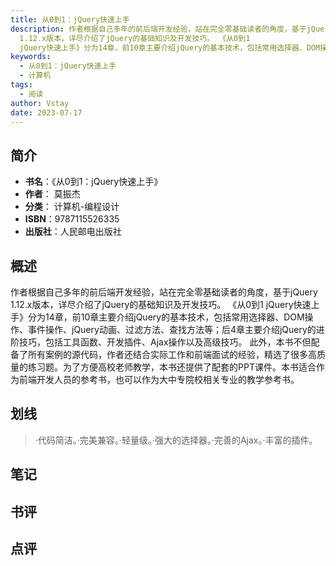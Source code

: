 ```yaml
---
title: 从0到1：jQuery快速上手
description: 作者根据自己多年的前后端开发经验，站在完全零基础读者的角度，基于jQuery
  1.12.x版本，详尽介绍了jQuery的基础知识及开发技巧。 《从0到1
  jQuery快速上手》分为14章，前10章主要介绍jQuery的基本技术，包括常用选择器、DOM操作、
keywords:
  - 从0到1：jQuery快速上手
  - 计算机
tags:
  - 阅读
author: Vstay
date: 2023-07-17
---
```


## 简介

- **书名**：《从0到1：jQuery快速上手》
- **作者**： 莫振杰
- **分类**： 计算机-编程设计
- **ISBN**：9787115526335
- **出版社**：人民邮电出版社

## 概述

作者根据自己多年的前后端开发经验，站在完全零基础读者的角度，基于jQuery 1.12.x版本，详尽介绍了jQuery的基础知识及开发技巧。 《从0到1 jQuery快速上手》分为14章，前10章主要介绍jQuery的基本技术，包括常用选择器、DOM操作、事件操作、jQuery动画、过滤方法、查找方法等；后4章主要介绍jQuery的进阶技巧，包括工具函数、开发插件、Ajax操作以及高级技巧。 此外，本书不但配备了所有案例的源代码，作者还结合实际工作和前端面试的经验，精选了很多高质量的练习题。为了方便高校老师教学，本书还提供了配套的PPT课件。本书适合作为前端开发人员的参考书，也可以作为大中专院校相关专业的教学参考书。

## 划线 
 

> ·代码简洁。·完美兼容。·轻量级。·强大的选择器。·完善的Ajax。·丰富的插件。

## 笔记


## 书评


## 点评
